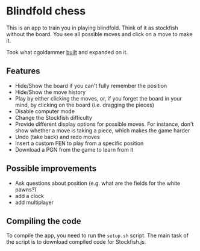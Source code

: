 
# Blindfold chess

This is an app to train you in playing blindfold. Think of it as stockfish without the board. You see all possible moves and click on a move to make it.

Took what cgoldammer [built](https://github.com/cgoldammer/chess-blindfold) and expanded on it.

## Features

- Hide/Show the board if you can't fully remember the position
- Hide/Show the move history
- Play by either clicking the moves, or, if you forget the board in your mind, by clicking on the board (i.e. dragging the pieces)
- Disable computer mode
- Change the Stockfish difficulty
- Provide different display options for possible moves. For instance, don't show whether a move is taking a piece, which makes the game harder
- Undo (take back) and redo moves
- Insert a custom FEN to play from a specific position
- Download a PGN from the game to learn from it

## Possible improvements

- Ask questions about position (e.g. what are the fields for the white pawns?)
- add a clock
- add multiplayer


## Compiling the code

To compile the app, you need to run the `setup.sh` script. The main task of the script is to download compiled code for Stockfish.js.


